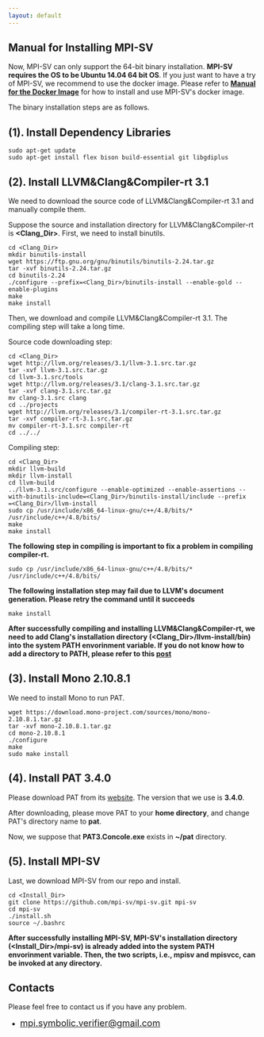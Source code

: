 ```yaml
---
layout: default
---
```


## **Manual for Installing MPI-SV**

Now, MPI-SV can only support the 64-bit binary installation. **MPI-SV requires the OS to be Ubuntu 14.04 64 bit OS**. If you just want to have a try of MPI-SV, we recommend to use the docker image. Please refer to [**Manual for the Docker Image**](dockerManual) for how to install and use MPI-SV's docker image.


The binary installation steps are as follows.

## [](#header-2)**(1). Install Dependency Libraries**

```
sudo apt-get update
sudo apt-get install flex bison build-essential git libgdiplus 
```

## [](#header-2)**(2). Install LLVM&Clang&Compiler-rt 3.1**

We need to download the source code of LLVM&Clang&Compiler-rt 3.1 and manually compile them.

Suppose the source and installation directory for LLVM&Clang&Compiler-rt is **&lt;Clang_Dir&gt;**. First, we need to install binutils.
```
cd <Clang_Dir>
mkdir binutils-install
wget https://ftp.gnu.org/gnu/binutils/binutils-2.24.tar.gz
tar -xvf binutils-2.24.tar.gz
cd binutils-2.24
./configure --prefix=<Clang_Dir>/binutils-install --enable-gold --enable-plugins
make
make install
```

Then, we download and compile LLVM&Clang&Compiler-rt 3.1. The compiling step will take a long time.

Source code downloading step:
```
cd <Clang_Dir>
wget http://llvm.org/releases/3.1/llvm-3.1.src.tar.gz
tar -xvf llvm-3.1.src.tar.gz
cd llvm-3.1.src/tools
wget http://llvm.org/releases/3.1/clang-3.1.src.tar.gz
tar -xvf clang-3.1.src.tar.gz
mv clang-3.1.src clang
cd ../projects
wget http://llvm.org/releases/3.1/compiler-rt-3.1.src.tar.gz
tar -xvf compiler-rt-3.1.src.tar.gz
mv compiler-rt-3.1.src compiler-rt
cd ../../
```
Compiling step:
```
cd <Clang_Dir>
mkdir llvm-build
mkdir llvm-install
cd llvm-build
../llvm-3.1.src/configure --enable-optimized --enable-assertions --with-binutils-include=<Clang_Dir>/binutils-install/include --prefix
=<Clang_Dir>/llvm-install
sudo cp /usr/include/x86_64-linux-gnu/c++/4.8/bits/* /usr/include/c++/4.8/bits/
make
make install
```

**The following step in compiling is important to fix a problem in compiling compiler-rt.**
```
sudo cp /usr/include/x86_64-linux-gnu/c++/4.8/bits/* /usr/include/c++/4.8/bits/
```

**The following installation step may fail due to LLVM's document generation. Please retry the command until it succeeds**
```
make install
```

**After successfully compiling and installing LLVM&Clang&Compiler-rt, we need to add Clang's installation directory (&lt;Clang_Dir&gt;/llvm-install/bin) into the system PATH envorinment variable. If you do not know how to add a directory to PATH, please refer to this [post](https://hackprogramming.com/2-ways-to-permanently-set-path-variable-in-ubuntu/)**


## [](#header-2)**(3). Install Mono 2.10.8.1**

We need to install Mono to run PAT.
```
wget https://download.mono-project.com/sources/mono/mono-2.10.8.1.tar.gz
tar -xvf mono-2.10.8.1.tar.gz
cd mono-2.10.8.1
./configure
make
sudo make install
```

## [](#header-2)**(4). Install PAT 3.4.0**

Please download PAT from its [website](https://pat.comp.nus.edu.sg/). The version that we use is **3.4.0**.

After downloading, please move PAT to your **home directory**, and change PAT's directory name to **pat**. 

Now, we suppose that **PAT3.Concole.exe** exists in **~/pat** directory.

## [](#header-2)**(5). Install MPI-SV**

Last, we download MPI-SV from our repo and install.

```
cd <Install_Dir>
git clone https://github.com/mpi-sv/mpi-sv.git mpi-sv
cd mpi-sv
./install.sh
source ~/.bashrc
```

**After successfully installing MPI-SV, MPI-SV's installation directory (&lt;Install_Dir&gt;/mpi-sv) is already added into the system PATH envorinment variable. Then, the two scripts, i.e., mpisv and mpisvcc, can be invoked at any directory.**

## [](#header-2)**Contacts**

Please feel free to contact us if you have any problem.

*   <font color="#0000FF" size="4">mpi.symbolic.verifier@gmail.com</font>

